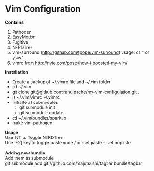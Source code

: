 Vim Configuration
====================

<strong>Contains</strong> <br>
1. Pathogen <br>
2. EasyMotion <br>
3. Fugitive <br>
4. NERDTree <br>
5. vim-surround (http://github.com/tpope/vim-surround) usage: cs'" or ysiw" <br>
6. vimrc from http://nvie.com/posts/how-i-boosted-my-vim/ <br>

<strong>Installation</strong> <br>
<ul>
  <li>Create a backup of ~/.vimrc file and ~/.vim folder</li>
  <li>cd ~/.vim</li>
  <li>git clone git@github.com:rahulpache/my-vim-configulation.git .</li>
  <li>ls ~/.vim/vimrc ~/.vimrc</li>
  <li>
    Initialte all submodules
    <ul>
      <li>git submodule init</li>
      <li>git submodule update</li>
    </ul>
  </li>
  <li>cd ~/.vim/bundles/sparkup</li>
  <li>make vim-pathogen</li>
</ul>
<strong>Usage</strong> <br>
Use :NT to Toggle NERDTree <br>
Use [F2] key to toggle pastemode / or :set paste - :set nopaste <br>
<br>
<strong>Adding new bundle</strong><br>
Add them as submodule<br>
git submodule add git://github.com/majutsushi/tagbar bundle/tagbar
